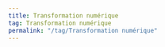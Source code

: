 ```yaml
---
title: Transformation numérique
tag: Transformation numérique
permalink: "/tag/Transformation numérique"
---
```


